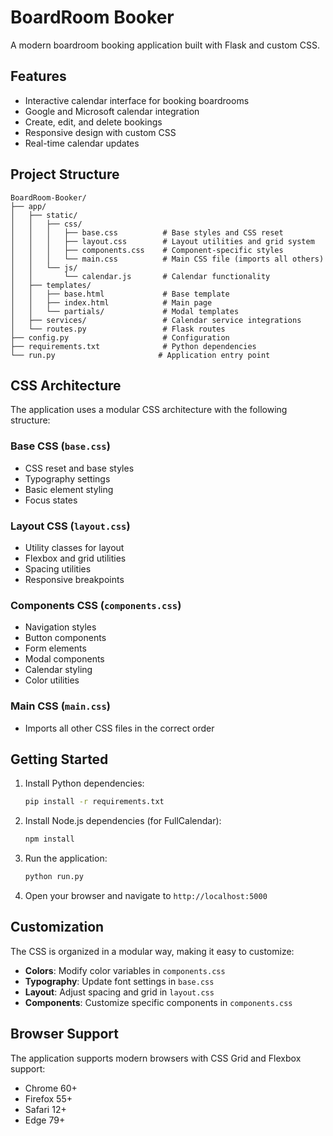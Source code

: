 # BoardRoom Booker

A modern boardroom booking application built with Flask and custom CSS.

## Features

- Interactive calendar interface for booking boardrooms
- Google and Microsoft calendar integration
- Create, edit, and delete bookings
- Responsive design with custom CSS
- Real-time calendar updates

## Project Structure

```
BoardRoom-Booker/
├── app/
│   ├── static/
│   │   ├── css/
│   │   │   ├── base.css          # Base styles and CSS reset
│   │   │   ├── layout.css        # Layout utilities and grid system
│   │   │   ├── components.css    # Component-specific styles
│   │   │   └── main.css          # Main CSS file (imports all others)
│   │   └── js/
│   │       └── calendar.js       # Calendar functionality
│   ├── templates/
│   │   ├── base.html             # Base template
│   │   ├── index.html            # Main page
│   │   └── partials/             # Modal templates
│   ├── services/                 # Calendar service integrations
│   └── routes.py                 # Flask routes
├── config.py                     # Configuration
├── requirements.txt              # Python dependencies
└── run.py                       # Application entry point
```

## CSS Architecture

The application uses a modular CSS architecture with the following structure:

### Base CSS (`base.css`)
- CSS reset and base styles
- Typography settings
- Basic element styling
- Focus states

### Layout CSS (`layout.css`)
- Utility classes for layout
- Flexbox and grid utilities
- Spacing utilities
- Responsive breakpoints

### Components CSS (`components.css`)
- Navigation styles
- Button components
- Form elements
- Modal components
- Calendar styling
- Color utilities

### Main CSS (`main.css`)
- Imports all other CSS files in the correct order

## Getting Started

1. Install Python dependencies:
   ```bash
   pip install -r requirements.txt
   ```

2. Install Node.js dependencies (for FullCalendar):
   ```bash
   npm install
   ```

3. Run the application:
   ```bash
   python run.py
   ```

4. Open your browser and navigate to `http://localhost:5000`

## Customization

The CSS is organized in a modular way, making it easy to customize:

- **Colors**: Modify color variables in `components.css`
- **Typography**: Update font settings in `base.css`
- **Layout**: Adjust spacing and grid in `layout.css`
- **Components**: Customize specific components in `components.css`

## Browser Support

The application supports modern browsers with CSS Grid and Flexbox support:
- Chrome 60+
- Firefox 55+
- Safari 12+
- Edge 79+

